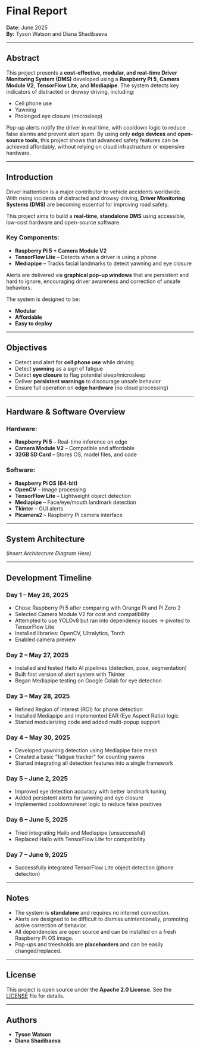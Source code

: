 # Final Report  
**Date:** June 2025  
**By:** Tyson Watson and Diana Shadibaeva  

---

## Abstract

This project presents a **cost-effective, modular, and real-time Driver Monitoring System (DMS)** developed using a **Raspberry Pi 5**, **Camera Module V2**, **TensorFlow Lite**, and **Mediapipe**. The system detects key indicators of distracted or drowsy driving, including:

- Cell phone use  
- Yawning  
- Prolonged eye closure (microsleep)

Pop-up alerts notify the driver in real time, with cooldown logic to reduce false alarms and prevent alert spam. By using only **edge devices** and **open-source tools**, this project shows that advanced safety features can be achieved affordably, without relying on cloud infrastructure or expensive hardware.

---

## Introduction

Driver inattention is a major contributor to vehicle accidents worldwide. With rising incidents of distracted and drowsy driving, **Driver Monitoring Systems (DMS)** are becoming essential for improving road safety.

This project aims to build a **real-time, standalone DMS** using accessible, low-cost hardware and open-source software.

### Key Components:
- **Raspberry Pi 5 + Camera Module V2**  
- **TensorFlow Lite** – Detects when a driver is using a phone  
- **Mediapipe** – Tracks facial landmarks to detect yawning and eye closure  

Alerts are delivered via **graphical pop-up windows** that are persistent and hard to ignore, encouraging driver awareness and correction of unsafe behaviors.

The system is designed to be:
- **Modular**
- **Affordable**
- **Easy to deploy**  

---

## Objectives

- Detect and alert for **cell phone use** while driving  
- Detect **yawning** as a sign of fatigue  
- Detect **eye closure** to flag potential sleep/microsleep  
- Deliver **persistent warnings** to discourage unsafe behavior  
- Ensure full operation on **edge hardware** (no cloud processing)

---

## Hardware & Software Overview

###  Hardware:
- **Raspberry Pi 5** – Real-time inference on edge  
- **Camera Module V2** – Compatible and affordable  
- **32GB SD Card** – Stores OS, model files, and code  

### Software:
- **Raspberry Pi OS (64-bit)**  
- **OpenCV** – Image processing  
- **TensorFlow Lite** – Lightweight object detection  
- **Mediapipe** – Face/eye/mouth landmark detection  
- **Tkinter** – GUI alerts  
- **Picamera2** – Raspberry Pi camera interface  

---

##  System Architecture  
*(Insert Architecture Diagram Here)*

---

##  Development Timeline

### Day 1 – May 26, 2025
- Chose Raspberry Pi 5 after comparing with Orange Pi and Pi Zero 2  
- Selected Camera Module V2 for cost and compatibility  
- Attempted to use YOLOv8 but ran into dependency issues → pivoted to TensorFlow Lite  
- Installed libraries: OpenCV, Ultralytics, Torch  
- Enabled camera preview  

### Day 2 – May 27, 2025
- Installed and tested Hailo AI pipelines (detection, pose, segmentation)  
- Built first version of alert system with Tkinter  
- Began Mediapipe testing on Google Colab for eye detection  

### Day 3 – May 28, 2025
- Refined Region of Interest (ROI) for phone detection  
- Installed Mediapipe and implemented EAR (Eye Aspect Ratio) logic  
- Started modularizing code and added multi-popup support  

### Day 4 – May 30, 2025
- Developed yawning detection using Mediapipe face mesh  
- Created a basic "fatigue tracker" for counting yawns  
- Started integrating all detection features into a single framework  

### Day 5 – June 2, 2025
- Improved eye detection accuracy with better landmark tuning  
- Added persistent alerts for yawning and eye closure  
- Implemented cooldown/reset logic to reduce false positives  

### Day 6 – June 5, 2025
- Tried integrating Hailo and Mediapipe (unsuccessful)  
- Replaced Hailo with TensorFlow Lite for compatibility  

### Day 7 – June 9, 2025
- Successfully integrated TensorFlow Lite object detection (phone detection)

---

## Notes

- The system is **standalone** and requires no internet connection.
- Alerts are designed to be difficult to dismiss unintentionally, promoting active correction of behavior.
- All dependencies are open source and can be installed on a fresh Raspberry Pi OS image.
- Pop-ups and treesholds are **placehorders** and can be easily changed/replaced.

---

## License

This project is open source under the **Apache 2.0 License**. See the [LICENSE](LICENSE) file for details.

---

## Authors

- **Tyson Watson**  
- **Diana Shadibaeva**

